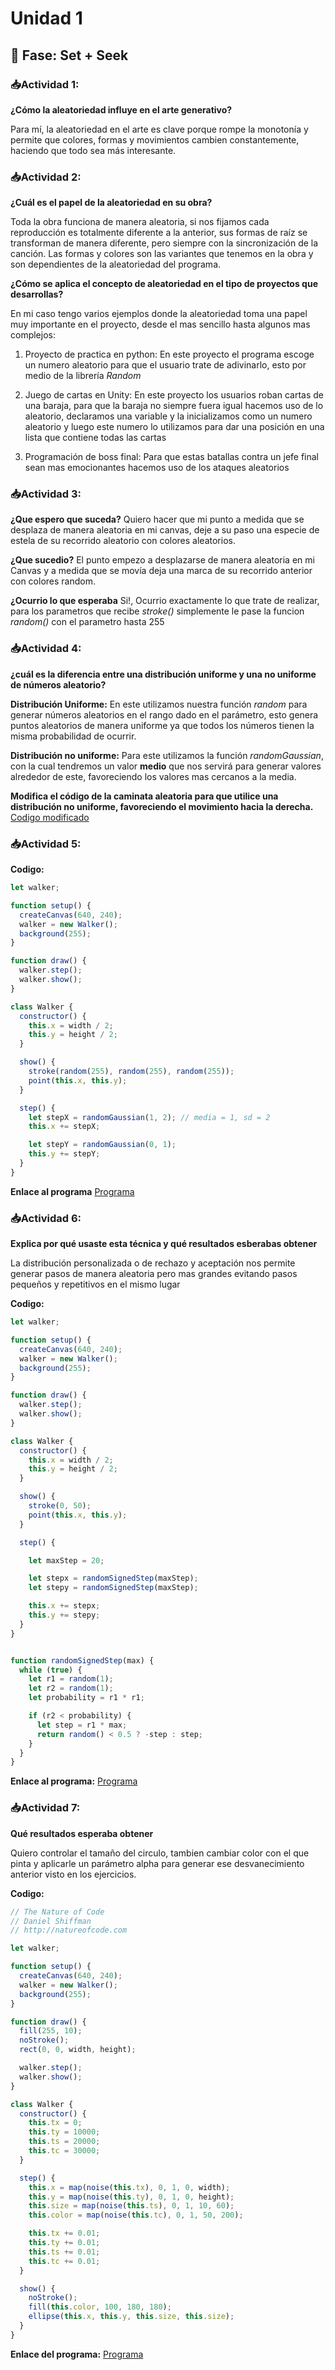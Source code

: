 # Unidad 1

## 🔎 Fase: Set + Seek

### 📥Actividad 1:
**¿Cómo la aleatoriedad influye en el arte generativo?**

Para mí, la aleatoriedad en el arte es clave porque rompe la monotonía y permite que colores, formas y movimientos cambien constantemente, haciendo que todo sea más interesante.

### 📥Actividad 2:
**¿Cuál es el papel de la aleatoriedad en su obra?**

Toda la obra funciona de manera aleatoria, si nos fijamos cada reproducción es totalmente diferente a la anterior, sus formas de raíz se transforman de manera diferente, pero siempre con la sincronización de la canción. Las formas y colores son las variantes que tenemos en la obra y son dependientes de la aleatoriedad del programa.

**¿Cómo se aplica el concepto de aleatoriedad en el tipo de proyectos que desarrollas?**

En mi caso tengo varios ejemplos donde la aleatoriedad toma una papel muy importante en el proyecto, desde el mas sencillo hasta algunos mas complejos:

1. Proyecto de practica en python: En este proyecto el programa escoge un numero aleatorio para que el usuario trate de adivinarlo, esto por medio de la librería *Random*

2. Juego de cartas en Unity: En este proyecto los usuarios roban cartas de una baraja, para que la baraja no siempre fuera igual hacemos uso de lo aleatorio, declaramos una variable y la inicializamos como un numero aleatorio y luego este numero lo utilizamos para dar una posición en una lista que contiene todas las cartas 

3. Programación de boss final: Para que estas batallas contra un jefe final sean mas emocionantes hacemos uso de los ataques aleatorios

### 📥Actividad 3:
**¿Que espero que suceda?**
Quiero hacer que mi punto a medida que se desplaza de manera aleatoria en mi canvas, deje a su paso una especie de estela de su recorrido aleatorio con colores aleatorios.

**¿Que sucedio?**
El punto empezo a desplazarse de manera aleatoria en mi Canvas y a medida que se movía deja una marca de su recorrido anterior con colores random.

**¿Ocurrio lo que esperaba**
Si!, Ocurrio exactamente lo que trate de realizar, para los parametros que recibe *stroke()* simplemente le pase la funcion *random()* con el parametro hasta 255

### 📥Actividad 4:
**¿cuál es la diferencia entre una distribución uniforme y una no uniforme de números aleatorio?**

**Distribución Uniforme:** En este utilizamos nuestra función *random* para generar números aleatorios en el rango dado en el parámetro, esto genera puntos aleatorios de manera uniforme ya que todos los números tienen la misma probabilidad de ocurrir.

**Distribución no uniforme:** Para este utilizamos la función *randomGaussian*, con la cual tendremos un valor **medio** que nos servirá para generar valores alrededor de este, favoreciendo los valores mas cercanos a la media. 

**Modifica el código de la caminata aleatoria para que utilice una distribución no uniforme, favoreciendo el movimiento hacia la derecha.**
[Codigo modificado](https://editor.p5js.org/TatoDesignn/sketches/JeDPP52k3)

### 📥Actividad 5:

**Codigo:**
```javascript
let walker;

function setup() {
  createCanvas(640, 240);
  walker = new Walker();
  background(255);
}

function draw() {
  walker.step();
  walker.show();
}

class Walker {
  constructor() {
    this.x = width / 2;
    this.y = height / 2;
  }

  show() {
    stroke(random(255), random(255), random(255));
    point(this.x, this.y);
  }

  step() {
    let stepX = randomGaussian(1, 2); // media = 1, sd = 2
    this.x += stepX;

    let stepY = randomGaussian(0, 1); 
    this.y += stepY;
  }
}
``` 
**Enlace al programa**
[Programa](https://editor.p5js.org/TatoDesignn/full/abeXsyD9Q)

### 📥Actividad 6:

**Explica por qué usaste esta técnica y qué resultados esberabas obtener**

La distribución personalizada o de rechazo y aceptación nos permite generar pasos de manera aleatoria pero mas grandes evitando pasos pequeños y repetitivos en el mismo lugar 

**Codigo:**
```javascript
let walker;

function setup() {
  createCanvas(640, 240);
  walker = new Walker();
  background(255);
}

function draw() {
  walker.step();
  walker.show();
}

class Walker {
  constructor() {
    this.x = width / 2;
    this.y = height / 2;
  }

  show() {
    stroke(0, 50);
    point(this.x, this.y);
  }

  step() {

    let maxStep = 20;

    let stepx = randomSignedStep(maxStep);
    let stepy = randomSignedStep(maxStep);

    this.x += stepx;
    this.y += stepy;
  }
}


function randomSignedStep(max) {
  while (true) {
    let r1 = random(1);
    let r2 = random(1);
    let probability = r1 * r1; 

    if (r2 < probability) {
      let step = r1 * max; 
      return random() < 0.5 ? -step : step; 
    }
  }
}
```
**Enlace al programa:**
[Programa](https://editor.p5js.org/TatoDesignn/full/IAKQfTFdX)

### 📥Actividad 7:

**Qué resultados esperaba obtener**

Quiero controlar el tamaño del circulo, tambien cambiar color con el que pinta y aplicarle un parámetro alpha para generar ese desvanecimiento anterior visto en los ejercicios.

**Codigo:**
```javascript
// The Nature of Code
// Daniel Shiffman
// http://natureofcode.com

let walker;

function setup() {
  createCanvas(640, 240); 
  walker = new Walker(); 
  background(255);
}

function draw() {
  fill(255, 10);
  noStroke();
  rect(0, 0, width, height);

  walker.step();
  walker.show();
}

class Walker {
  constructor() {
    this.tx = 0;
    this.ty = 10000;
    this.ts = 20000; 
    this.tc = 30000; 
  }

  step() {
    this.x = map(noise(this.tx), 0, 1, 0, width);
    this.y = map(noise(this.ty), 0, 1, 0, height);
    this.size = map(noise(this.ts), 0, 1, 10, 60); 
    this.color = map(noise(this.tc), 0, 1, 50, 200); 

    this.tx += 0.01;
    this.ty += 0.01;
    this.ts += 0.01;
    this.tc += 0.01;
  }

  show() {
    noStroke();
    fill(this.color, 100, 180, 180); 
    ellipse(this.x, this.y, this.size, this.size);
  }
}
```
**Enlace del programa:**
[Programa](https://editor.p5js.org/TatoDesignn/sketches/1tokCmTAM)

